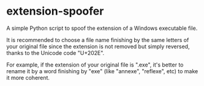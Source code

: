 # extension-spoofer

A simple Python script to spoof the extension of a Windows executable file.

It is recommended to choose a file name finishing by the same letters of your original file 
since the extension is not removed but simply reversed, thanks to the Unicode code "U+202E".

For example, if the extension of your original file is ".exe", it's better to rename it 
by a word finishing by "exe" (like "annexe", "reflexe", etc) to make it more coherent.

